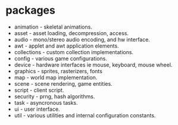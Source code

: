 # packages

- animation - skeletal animations.
- asset - asset loading, decompression, access.
- audio - mono/stereo audio encoding, and hw interface.
- awt - applet and awt application elements.
- collections - custom collection implementations.
- config - various game configurations.
- device - hardware interfaces ie mouse, keyboard, mouse wheel.
- graphics - sprites, rasterizers, fonts
- map - world map implementation.
- scene - scene rendering, game entities.
- script - client script.
- security - prng, hash algorithms.
- task - asyncronous tasks.
- ui - user interface.
- util - various utilities and internal configuration constants.
